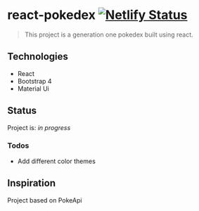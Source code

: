 # react-pokedex [![Netlify Status](https://api.netlify.com/api/v1/badges/48ec06b9-4923-4af9-b591-4a06bc4ca0e9/deploy-status)](https://app.netlify.com/sites/pokedex-neo/deploys)

> This project is a generation one pokedex built using react.

## Technologies

- React
- Bootstrap 4
- Material Ui

## Status

Project is: _in progress_

### Todos

- Add different color themes

## Inspiration

Project based on PokeApi

